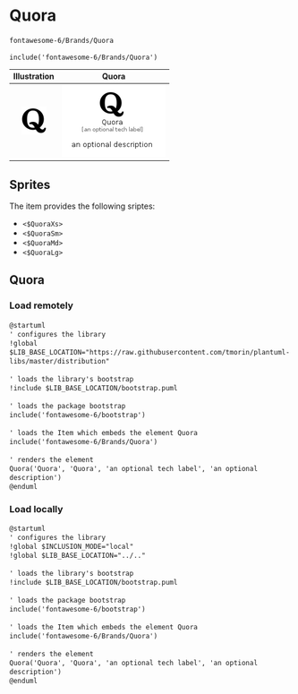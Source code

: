 # Quora


```text
fontawesome-6/Brands/Quora
```

```text
include('fontawesome-6/Brands/Quora')
```



| Illustration | Quora |
| :---: | :---: |
| ![illustration for Illustration](../../fontawesome-6/Brands/Quora.png) | ![illustration for Quora](../../fontawesome-6/Brands/Quora.Local.png) |



## Sprites
The item provides the following sriptes:

- `<$QuoraXs>`
- `<$QuoraSm>`
- `<$QuoraMd>`
- `<$QuoraLg>`





## Quora

### Load remotely
```plantuml
@startuml
' configures the library
!global $LIB_BASE_LOCATION="https://raw.githubusercontent.com/tmorin/plantuml-libs/master/distribution"

' loads the library's bootstrap
!include $LIB_BASE_LOCATION/bootstrap.puml

' loads the package bootstrap
include('fontawesome-6/bootstrap')

' loads the Item which embeds the element Quora
include('fontawesome-6/Brands/Quora')

' renders the element
Quora('Quora', 'Quora', 'an optional tech label', 'an optional description')
@enduml
```

### Load locally
```plantuml
@startuml
' configures the library
!global $INCLUSION_MODE="local"
!global $LIB_BASE_LOCATION="../.."

' loads the library's bootstrap
!include $LIB_BASE_LOCATION/bootstrap.puml

' loads the package bootstrap
include('fontawesome-6/bootstrap')

' loads the Item which embeds the element Quora
include('fontawesome-6/Brands/Quora')

' renders the element
Quora('Quora', 'Quora', 'an optional tech label', 'an optional description')
@enduml
```

